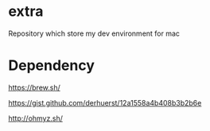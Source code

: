 # extra
Repository which store my dev environment for mac

# Dependency 

https://brew.sh/

https://gist.github.com/derhuerst/12a1558a4b408b3b2b6e

http://ohmyz.sh/
